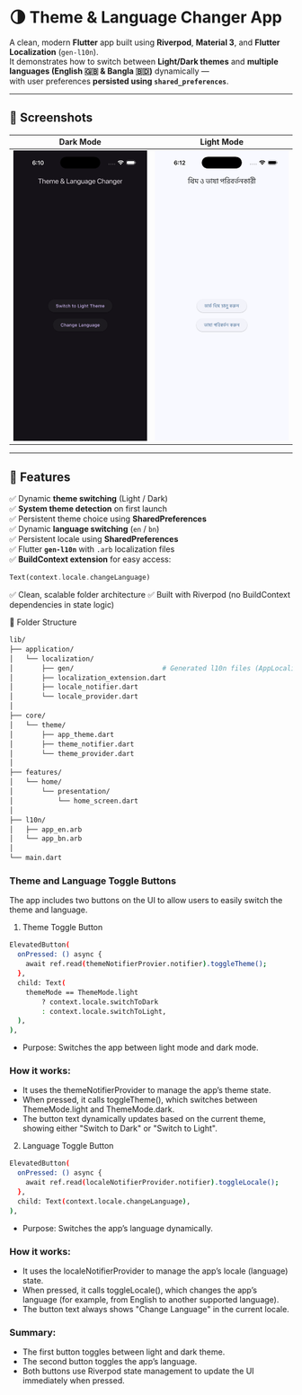 # 🌗 Theme & Language Changer App

A clean, modern **Flutter** app built using **Riverpod**, **Material 3**, and **Flutter Localization** (`gen-l10n`).  
It demonstrates how to switch between **Light/Dark themes** and **multiple languages (English 🇬🇧 & Bangla 🇧🇩)** dynamically —  
with user preferences **persisted using `shared_preferences`**.

---

## 📱 Screenshots

| Dark Mode | Light Mode |
|------------|-------------|
| <img src="screenshots/dark.png" width="300"/> | <img src="screenshots/light.png" width="300"/> |

---

## 🚀 Features

✅ Dynamic **theme switching** (Light / Dark)  
✅ **System theme detection** on first launch  
✅ Persistent theme choice using **SharedPreferences**  
✅ Dynamic **language switching** (`en` / `bn`)  
✅ Persistent locale using **SharedPreferences**  
✅ Flutter **`gen-l10n`** with `.arb` localization files  
✅ **BuildContext extension** for easy access:
```dart
Text(context.locale.changeLanguage)
```

✅ Clean, scalable folder architecture
✅ Built with Riverpod (no BuildContext dependencies in state logic)


🧱 Folder Structure

```bash
lib/
├── application/
│   └── localization/
│       ├── gen/                      # Generated l10n files (AppLocalizations)
│       ├── localization_extension.dart
│       ├── locale_notifier.dart
│       └── locale_provider.dart
│
├── core/
│   └── theme/
│       ├── app_theme.dart
│       ├── theme_notifier.dart
│       └── theme_provider.dart
│
├── features/
│   └── home/
│       └── presentation/
│           └── home_screen.dart
│
├── l10n/
│   ├── app_en.arb
│   └── app_bn.arb
│
└── main.dart
```

### Theme and Language Toggle Buttons

The app includes two buttons on the UI to allow users to easily switch the theme and language.

1. Theme Toggle Button

```bash
ElevatedButton(
  onPressed: () async {
    await ref.read(themeNotifierProvier.notifier).toggleTheme();
  },
  child: Text(
    themeMode == ThemeMode.light
        ? context.locale.switchToDark
        : context.locale.switchToLight,
  ),
),
```
- Purpose: Switches the app between light mode and dark mode.
### How it works: 
 - It uses the themeNotifierProvider to manage the app’s theme state.
 - When pressed, it calls toggleTheme(), which switches between ThemeMode.light and ThemeMode.dark.
 - The button text dynamically updates based on the current theme, showing either "Switch to Dark" or "Switch to Light".


2. Language Toggle Button
```bash
ElevatedButton(
  onPressed: () async {
    await ref.read(localeNotifierProvider.notifier).toggleLocale();
  },
  child: Text(context.locale.changeLanguage),
),
```
- Purpose: Switches the app’s language dynamically.
### How it works: 
- It uses the localeNotifierProvider to manage the app’s locale (language) state.
- When pressed, it calls toggleLocale(), which changes the app’s language (for example, from English to another supported language).
- The button text always shows "Change Language" in the current locale.

### Summary:
- The first button toggles between light and dark theme.
- The second button toggles the app’s language.
- Both buttons use Riverpod state management to update the UI immediately when pressed.